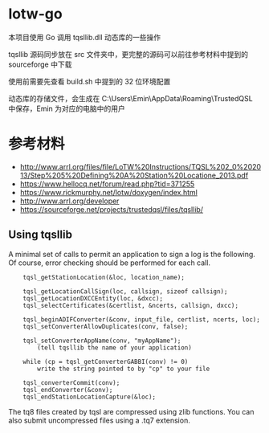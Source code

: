 # lotw-go

本项目使用 Go 调用 tqsllib.dll 动态库的一些操作  

tqsllib 源码同步放在 src 文件夹中，更完整的源码可以前往参考材料中提到的 sourceforge 中下载    

使用前需要先查看 build.sh 中提到的 32 位环境配置  

动态库的存储文件，会生成在 C:\Users\Emin\AppData\Roaming\TrustedQSL 中保存，Emin 为对应的电脑中的用户  



# 参考材料
* http://www.arrl.org/files/file/LoTW%20Instructions/TQSL%202_0%202013/Step%205%20Defining%20A%20Station%20Locatione_2013.pdf
* https://www.hellocq.net/forum/read.php?tid=371255
* https://www.rickmurphy.net/lotw/doxygen/index.html
* http://www.arrl.org/developer
* https://sourceforge.net/projects/trustedqsl/files/tqsllib/

Using tqsllib
-------------
A minimal set of calls to permit an application to sign a log is the following.
Of course, error checking should be performed for each call.

        tqsl_getStationLocation(&loc, location_name);

        tqsl_getLocationCallSign(loc, callsign, sizeof callsign);
        tqsl_getLocationDXCCEntity(loc, &dxcc);
        tqsl_selectCertificates(&certlist, &ncerts, callsign, dxcc);

        tqsl_beginADIFConverter(&conv, input_file, certlist, ncerts, loc);
        tqsl_setConverterAllowDuplicates(conv, false);

        tqsl_setConverterAppName(conv, "myAppName");
            (tell tqsllib the name of your application)

        while (cp = tqsl_getConverterGABBI(conv) != 0)
            write the string pointed to by "cp" to your file

        tqsl_converterCommit(conv);
        tqsl_endConverter(&conv);
        tqsl_endStationLocationCapture(&loc);

The tq8 files created by tqsl are compressed using zlib functions. You can
also submit uncompressed files using a .tq7 extension.